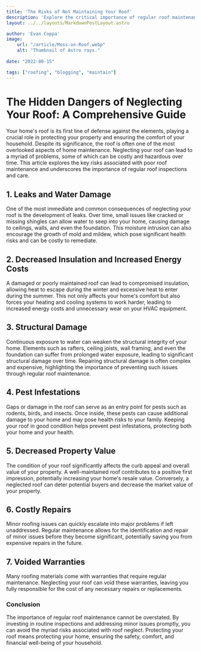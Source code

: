 ```yaml
---
title: 'The Risks of Not Maintaining Your Roof'
description: 'Explore the critical importance of regular roof maintenance through our comprehensive guide, detailing the myriad risks associated with neglecting this crucial aspect of home care. From leaks and water damage to structural damage, increased energy costs, pest infestations, and more, we delve into how these issues can compromise your homes integrity, comfort, and value.'
layout: ../../layouts/MarkdownPostLayout.astro

author: 'Evan Coppa'
image:
    url: "/article/Moss-on-Roof.webp"
    alt: "Thumbnail of Astro rays."
    
date: "2022-08-15"

tags: ["roofing", "blogging", "maintain"]
---
```


 # The Hidden Dangers of Neglecting Your Roof: A Comprehensive Guide

Your home's roof is its first line of defense against the elements, playing a crucial role in protecting your property and ensuring the comfort of your household. Despite its significance, the roof is often one of the most overlooked aspects of home maintenance. Neglecting your roof can lead to a myriad of problems, some of which can be costly and hazardous over time. This article explores the key risks associated with poor roof maintenance and underscores the importance of regular roof inspections and care.

## 1. Leaks and Water Damage

One of the most immediate and common consequences of neglecting your roof is the development of leaks. Over time, small issues like cracked or missing shingles can allow water to seep into your home, causing damage to ceilings, walls, and even the foundation. This moisture intrusion can also encourage the growth of mold and mildew, which pose significant health risks and can be costly to remediate.

## 2. Decreased Insulation and Increased Energy Costs

A damaged or poorly maintained roof can lead to compromised insulation, allowing heat to escape during the winter and excessive heat to enter during the summer. This not only affects your home's comfort but also forces your heating and cooling systems to work harder, leading to increased energy costs and unnecessary wear on your HVAC equipment.

## 3. Structural Damage

Continuous exposure to water can weaken the structural integrity of your home. Elements such as rafters, ceiling joists, wall framing, and even the foundation can suffer from prolonged water exposure, leading to significant structural damage over time. Repairing structural damage is often complex and expensive, highlighting the importance of preventing such issues through regular roof maintenance.

## 4. Pest Infestations

Gaps or damage in the roof can serve as an entry point for pests such as rodents, birds, and insects. Once inside, these pests can cause additional damage to your home and may pose health risks to your family. Keeping your roof in good condition helps prevent pest infestations, protecting both your home and your health.

## 5. Decreased Property Value

The condition of your roof significantly affects the curb appeal and overall value of your property. A well-maintained roof contributes to a positive first impression, potentially increasing your home's resale value. Conversely, a neglected roof can deter potential buyers and decrease the market value of your property.

## 6. Costly Repairs

Minor roofing issues can quickly escalate into major problems if left unaddressed. Regular maintenance allows for the identification and repair of minor issues before they become significant, potentially saving you from expensive repairs in the future.

## 7. Voided Warranties

Many roofing materials come with warranties that require regular maintenance. Neglecting your roof can void these warranties, leaving you fully responsible for the cost of any necessary repairs or replacements.

### Conclusion

The importance of regular roof maintenance cannot be overstated. By investing in routine inspections and addressing minor issues promptly, you can avoid the myriad risks associated with roof neglect. Protecting your roof means protecting your home, ensuring the safety, comfort, and financial well-being of your household.
